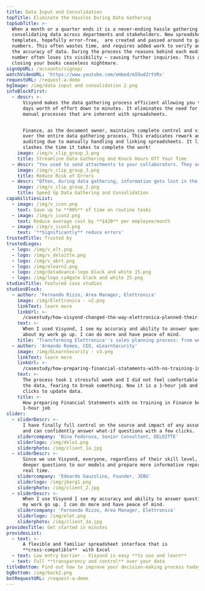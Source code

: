 ```yaml
---
title: Data Input and Consolidation
topTitle: Eliminate the Hassles During Data Gathering
topSubTitle: >-
  When a month or a quarter ends it is a never-ending hassle gathering and
  consolidating data across departments and stakeholders. New spreadsheet
  templates, hopefully error-free,  are created and passed around to gather the
  numbers. This often wastes time, and requires added work to verify and check
  the accuracy of data. During the process the reasons behind each modified
  number often loses its visibility – causing further inquiries. This all makes
  closing your books ceaseless nightmare.
signUpURL: /accounts/signup/
watchVideoURL: 'https://www.youtube.com/embed/mIOudZrtVRs'
requestURL: /request-a-demo
bgImage: /img/data input and consolidation 2.png
infoBlockFirst:
  - descr: >-
      Visyond makes the data gathering process efficient allowing you to cut
      days worth of effort down to minutes. It eliminates the need for all the
      manual processes that are inherent with spreadsheets. 


      Finance, as the document owner, maintains complete control and visibility
      over the entire data gathering process. This eradicates rework and manual
      auditing due to manually handling and linking spreadsheets. It literally
      slashes the time it takes to complete the work!
    image: /img/v_clip_group_3.png
    title: Streamline Data Gathering and Knock Hours Off Your Time
  - descr: "You used to send attachments to your collaborators. They accidentally changed layout or entered numbers in the wrong units. You had to spend days checking and rectifying all this, never being sure it was all correct. With Visyond you can:\n\n* Improve collaboration between finance and each business unit by notifying data requirements to each user\r\n* Securely share documents, and specify data and conversations to only authorized users\r\n* Create configurable digital documents residing in the cloud while allowing only authorized business units to view and modify their required portion – eliminating the need to email files\r\n* Define cells, sheets, workbooks, dashboards and slides that can be viewed and/or updated\r\n* Automatically maintain versions as data gets updated during each iteration or change\r\n"
    image: /img/v_clip_group_3.png
    title: Reduce Risk of Errors
  - descr: "Often, during data gathering, information gets lost in the endless stream of emails, inputs are added to the wrong cells, and outdated versions of the templates are floating around leaving everyone involved in the process confused and frustrated. With Visyond  you don’t have to worry about this anymore:\r\n\n* Automatically update layout changes maintaining complete synchronization and data accuracy with Visyond’s Template Manager\r\n* Capture and store all supporting data, comments, and collaborators identification within Visyond, allowing complete transparency while eliminating risk of losing data\r\n* Compare data from departments, territories, sold services, or products side by side with ease\r\n* Create multiple “what-if” scenarios with just a few clicks\r\n"
    image: /img/v_clip_group_2.png
    title: Speed Up Data Gathering and Consolidation
capabilitiesList:
  - image: /img/v_icon.png
    text: Save up to **80%** of time on routine tasks
  - image: /img/v_icon2.png
    text: Reduce average cost by **$420** per employee/month
  - image: /img/v_icon3.png
    text: '**Significantly** reduce errors'
trustedTitle: Trusted by
trustedLogos:
  - logo: /img/v_elt.png
  - logo: /img/v_deloitte.png
  - logo: /img/v_abrt.png
  - logo: /img/elearn2.png
  - logo: /img/datadvance-logo black and white 15.png
  - logo: /img/logo_cy4gate black and white 25.png
studiesTitle: Featured case studies
studiesBlock:
  - author: 'Fernando Rizzo, Area Manager, Elettronica'
    image: /img/Elettronica - v2.png
    linkText: learn more
    linkUrl: >-
      /casestudy/how-visyond-changed-the-way-elettronica-planned-their-sales-and-shortened-the-process-from-weeks-to-hours/
    text: >-
      When I used Visyond, I see my accuracy and ability to answer questions
      about my work go up. I can do more and have peace of mind.
    title: 'Transforming Elettronica''s sales planning process: from weeks to hours'
  - author: 'Armando Romeo, CEO, eLearnSecurity'
    image: /img/ELearnSecurity - v3.png
    linkText: learn more
    linkUrl: >-
      /casestudy/how-preparing-financial-statements-with-no-training-in-finance-became-a-1-hour-job/
    text: >-
      The process took 1 stressful week and I did not feel comfortable to update
      the data, fearing to break something. Now it is a 1-hour job and a few
      clicks to update data.
    title: >-
      How preparing Financial Statements with no training in Finance became a
      1-hour job
slider:
  - sliderDescr: >-
      I have finally full control on the source and impact of any assumptions,
      and can confidently answer what-if questions with a few clicks.
    slidercompany: 'Nina Fedorova, Senior Consultant, DELOITTE'
    sliderlogo: /img/delo1.png
    sliderphoto: /img/client_1a.jpg
  - sliderDescr: >-
      Since we use Visyond, everyone, regardless of their skill level, can ask
      deeper questions to our models and prepare more informative reports in
      real time.
    slidercompany: 'Edoardo Gauzolino, Founder, JEBG'
    sliderlogo: /img/jberg1.png
    sliderphoto: /img/client_2.jpg
  - sliderDescr: >-
      When I use Visyond I see my accuracy and ability to answer questions about
      my work go up. I can do more and have peace of mind.
    slidercompany: 'Fernando Rizzo, Area Manager, Elettronica'
    sliderlogo: /img/elet.png
    sliderphoto: /img/client_3a.jpg
providesTitle: Get started in minutes
providesList:
  - text: >-
      A flexible and familiar spreadsheet interface that is
      **cross-compatible**  with Excel
  - text: Low entry barrier - Visyond is easy **to use and learn**
  - text: Full **transparency and control** over your data
titleBottom: Find out how to improve your decision-making process today
bgBottom: /img/back2.png
botRequestURL: /request-a-demo
---
```


